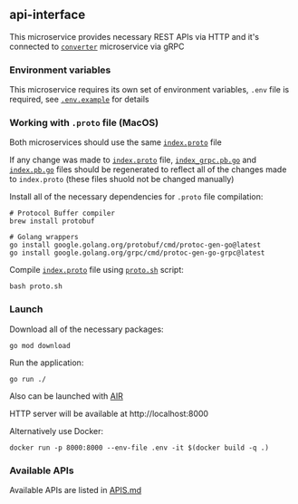 ## api-interface

This microservice provides necessary REST APIs via HTTP and it's connected to [`converter`](../converter) microservice via gRPC

### Environment variables

This microservice requires its own set of environment variables, `.env` file is required, see [`.env.example`](./.env.example) for details

### Working with `.proto` file (MacOS)

Both microservices should use the same [`index.proto`](./grpc/index.proto) file

If any change was made to [`index.proto`](./grpc/index.proto) file, [`index_grpc.pb.go`](./grpc/index_grpc.pb.go) and [`index.pb.go`](./grpc/index.pb.go) files should be regenerated to reflect all of the changes made to `index.proto` (these files shuold not be changed manually)

Install all of the necessary dependencies for `.proto` file compilation:

```shell script
# Protocol Buffer compiler
brew install protobuf

# Golang wrappers
go install google.golang.org/protobuf/cmd/protoc-gen-go@latest
go install google.golang.org/grpc/cmd/protoc-gen-go-grpc@latest
```

Compile [`index.proto`](./grpc/index.proto) file using [`proto.sh`](./proto.sh) script:

```shell script
bash proto.sh
```

### Launch

Download all of the necessary packages:

```shell script
go mod download
```

Run the application:

```shell script
go run ./
```

Also can be launched with [AIR](https://github.com/cosmtrek/air)

HTTP server will be available at http://localhost:8000

Alternatively use Docker:

```shell script
docker run -p 8000:8000 --env-file .env -it $(docker build -q .)
```

### Available APIs

Available APIs are listed in [APIS.md](./APIS.md)

